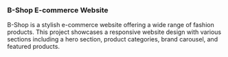 ### B-Shop E-commerce Website

B-Shop is a stylish e-commerce website offering a wide range of fashion products. This project showcases a responsive website design with various sections including a hero section, product categories, brand carousel, and featured products.
